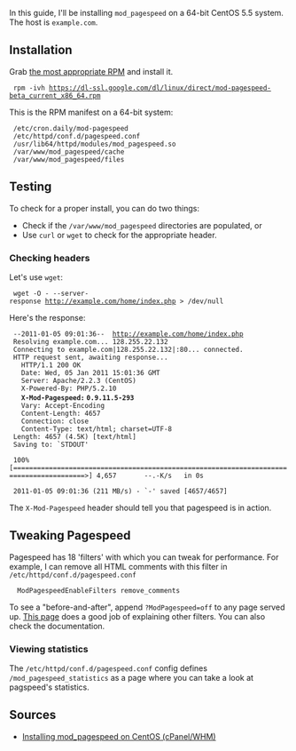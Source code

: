 In this guide, I'll be installing `mod_pagespeed` on a 64-bit CentOS 5.5
system. The host is `example.com`.

Installation
------------

Grab [the most appropriate
RPM](http://code.google.com/speed/page-speed/download.html) and install
it.

` rpm -ivh `[`https://dl-ssl.google.com/dl/linux/direct/mod-pagespeed-beta_current_x86_64.rpm`](https://dl-ssl.google.com/dl/linux/direct/mod-pagespeed-beta_current_x86_64.rpm)

This is the RPM manifest on a 64-bit system:

` /etc/cron.daily/mod-pagespeed`  
` /etc/httpd/conf.d/pagespeed.conf`  
` /usr/lib64/httpd/modules/mod_pagespeed.so`  
` /var/www/mod_pagespeed/cache`  
` /var/www/mod_pagespeed/files`

Testing
-------

To check for a proper install, you can do two things:

-   Check if the `/var/www/mod_pagespeed` directories are populated, or
-   Use `curl` or `wget` to check for the appropriate header.

### Checking headers

Let's use `wget`:

` wget -O - --server-response `[`http://example.com/home/index.php`](http://example.com/home/index.php)` > /dev/null `

Here's the response:

` --2011-01-05 09:01:36--  `[`http://example.com/home/index.php`](http://example.com/home/index.php)  
` Resolving example.com... 128.255.22.132`  
` Connecting to example.com|128.255.22.132|:80... connected.`  
` HTTP request sent, awaiting response... `  
`   HTTP/1.1 200 OK`  
`   Date: Wed, 05 Jan 2011 15:01:36 GMT`  
`   Server: Apache/2.2.3 (CentOS)`  
`   X-Powered-By: PHP/5.2.10`  
`   `**`X-Mod-Pagespeed:` `0.9.11.5-293`**  
`   Vary: Accept-Encoding`  
`   Content-Length: 4657`  
`   Connection: close`  
`   Content-Type: text/html; charset=UTF-8`  
` Length: 4657 (4.5K) [text/html]`  
``  Saving to: `STDOUT' ``  
` `  
` 100%[========================================================================================>] 4,657       --.-K/s   in 0s      `  
` `  
``  2011-01-05 09:01:36 (211 MB/s) - `-' saved [4657/4657] ``

The `X-Mod-Pagespeed` header should tell you that pagespeed is in
action.

Tweaking Pagespeed
------------------

Pagespeed has 18 'filters' with which you can tweak for performance. For
example, I can remove all HTML comments with this filter in
`/etc/httpd/conf.d/pagespeed.conf`

`  ModPagespeedEnableFilters remove_comments`

To see a "before-and-after", append `?ModPagespeed=off` to any page
served up. [This page](http://www.modpagespeed.com/) does a good job of
explaining other filters. You can also check the documentation.

### Viewing statistics

The `/etc/httpd/conf.d/pagespeed.conf` config defines
`/mod_pagespeed_statistics` as a page where you can take a look at
pagspeed's statistics.

Sources
-------

-   [Installing mod\_pagespeed on
    CentOS (cPanel/WHM)](https://fusi0n.org/linux/installing-googles-mod_pagespeed-on-centos-with-cpanel-and-whm)

